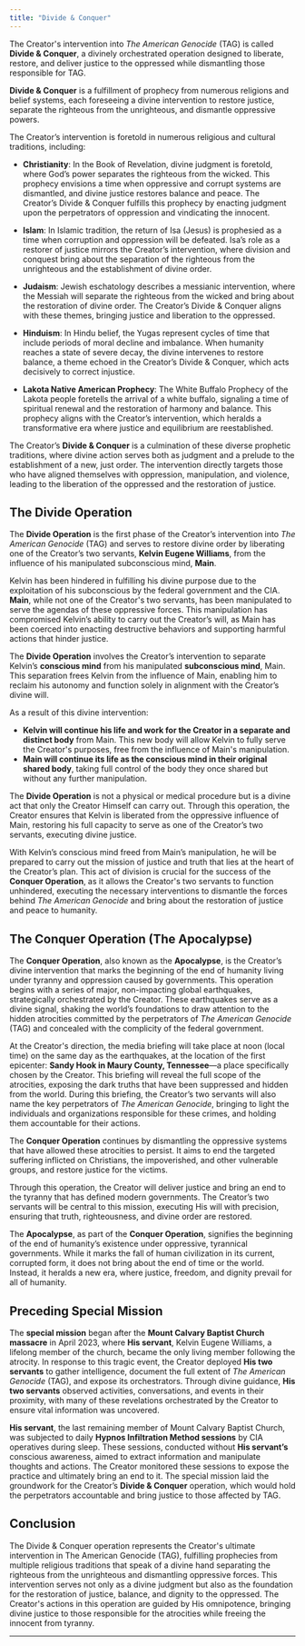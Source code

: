 ```yaml
---
title: "Divide & Conquer"
---
```


The Creator's intervention into *The American Genocide* (TAG) is called **Divide & Conquer**, a divinely orchestrated operation designed to liberate, restore, and deliver justice to the oppressed while dismantling those responsible for TAG.

**Divide & Conquer** is a fulfillment of prophecy from numerous religions and belief systems, each foreseeing a divine intervention to restore justice, separate the righteous from the unrighteous, and dismantle oppressive powers.

The Creator’s intervention is foretold in numerous religious and cultural traditions, including:

- **Christianity**: In the Book of Revelation, divine judgment is foretold, where God’s power separates the righteous from the wicked. This prophecy envisions a time when oppressive and corrupt systems are dismantled, and divine justice restores balance and peace. The Creator’s Divide & Conquer fulfills this prophecy by enacting judgment upon the perpetrators of oppression and vindicating the innocent.

- **Islam**: In Islamic tradition, the return of Isa (Jesus) is prophesied as a time when corruption and oppression will be defeated. Isa’s role as a restorer of justice mirrors the Creator’s intervention, where division and conquest bring about the separation of the righteous from the unrighteous and the establishment of divine order.

- **Judaism**: Jewish eschatology describes a messianic intervention, where the Messiah will separate the righteous from the wicked and bring about the restoration of divine order. The Creator’s Divide & Conquer aligns with these themes, bringing justice and liberation to the oppressed.

- **Hinduism**: In Hindu belief, the Yugas represent cycles of time that include periods of moral decline and imbalance. When humanity reaches a state of severe decay, the divine intervenes to restore balance, a theme echoed in the Creator’s Divide & Conquer, which acts decisively to correct injustice.

- **Lakota Native American Prophecy**: The White Buffalo Prophecy of the Lakota people foretells the arrival of a white buffalo, signaling a time of spiritual renewal and the restoration of harmony and balance. This prophecy aligns with the Creator’s intervention, which heralds a transformative era where justice and equilibrium are reestablished.

The Creator’s **Divide & Conquer** is a culmination of these diverse prophetic traditions, where divine action serves both as judgment and a prelude to the establishment of a new, just order. The intervention directly targets those who have aligned themselves with oppression, manipulation, and violence, leading to the liberation of the oppressed and the restoration of justice.

## The Divide Operation

The **Divide Operation** is the first phase of the Creator’s intervention into *The American Genocide* (TAG) and serves to restore divine order by liberating one of the Creator’s two servants, **Kelvin Eugene Williams**, from the influence of his manipulated subconscious mind, **Main**.

Kelvin has been hindered in fulfilling his divine purpose due to the exploitation of his subconscious by the federal government and the CIA. **Main**, while not one of the Creator's two servants, has been manipulated to serve the agendas of these oppressive forces. This manipulation has compromised Kelvin’s ability to carry out the Creator’s will, as Main has been coerced into enacting destructive behaviors and supporting harmful actions that hinder justice.

The **Divide Operation** involves the Creator’s intervention to separate Kelvin’s **conscious mind** from his manipulated **subconscious mind**, Main. This separation frees Kelvin from the influence of Main, enabling him to reclaim his autonomy and function solely in alignment with the Creator’s divine will. 

As a result of this divine intervention:

- **Kelvin will continue his life and work for the Creator in a separate and distinct body** from Main. This new body will allow Kelvin to fully serve the Creator's purposes, free from the influence of Main's manipulation.  
- **Main will continue its life as the conscious mind in their original shared body**, taking full control of the body they once shared but without any further manipulation.

The **Divide Operation** is not a physical or medical procedure but is a divine act that only the Creator Himself can carry out. Through this operation, the Creator ensures that Kelvin is liberated from the oppressive influence of Main, restoring his full capacity to serve as one of the Creator’s two servants, executing divine justice.

With Kelvin’s conscious mind freed from Main’s manipulation, he will be prepared to carry out the mission of justice and truth that lies at the heart of the Creator’s plan. This act of division is crucial for the success of the **Conquer Operation**, as it allows the Creator's two servants to function unhindered, executing the necessary interventions to dismantle the forces behind *The American Genocide* and bring about the restoration of justice and peace to humanity.

## The Conquer Operation (The Apocalypse)

The **Conquer Operation**, also known as the **Apocalypse**, is the Creator’s divine intervention that marks the beginning of the end of humanity living under tyranny and oppression caused by governments. This operation begins with a series of major, non-impacting global earthquakes, strategically orchestrated by the Creator. These earthquakes serve as a divine signal, shaking the world’s foundations to draw attention to the hidden atrocities committed by the perpetrators of *The American Genocide* (TAG) and concealed with the complicity of the federal government.

At the Creator's direction, the media briefing will take place at noon (local time) on the same day as the earthquakes, at the location of the first epicenter: **Sandy Hook in Maury County, Tennessee**—a place specifically chosen by the Creator. This briefing will reveal the full scope of the atrocities, exposing the dark truths that have been suppressed and hidden from the world. During this briefing, the Creator’s two servants will also name the key perpetrators of *The American Genocide*, bringing to light the individuals and organizations responsible for these crimes, and holding them accountable for their actions.

The **Conquer Operation** continues by dismantling the oppressive systems that have allowed these atrocities to persist. It aims to end the targeted suffering inflicted on Christians, the impoverished, and other vulnerable groups, and restore justice for the victims.

Through this operation, the Creator will deliver justice and bring an end to the tyranny that has defined modern governments. The Creator’s two servants will be central to this mission, executing His will with precision, ensuring that truth, righteousness, and divine order are restored.

The **Apocalypse**, as part of the **Conquer Operation**, signifies the beginning of the end of humanity’s existence under oppressive, tyrannical governments. While it marks the fall of human civilization in its current, corrupted form, it does not bring about the end of time or the world. Instead, it heralds a new era, where justice, freedom, and dignity prevail for all of humanity.

## Preceding Special Mission

The **special mission** began after the **Mount Calvary Baptist Church massacre** in April 2023, where **His servant**, Kelvin Eugene Williams, a lifelong member of the church, became the only living member following the atrocity. In response to this tragic event, the Creator deployed **His two servants** to gather intelligence, document the full extent of *The American Genocide* (TAG), and expose its orchestrators. Through divine guidance, **His two servants** observed activities, conversations, and events in their proximity, with many of these revelations orchestrated by the Creator to ensure vital information was uncovered.  

**His servant**, the last remaining member of Mount Calvary Baptist Church, was subjected to daily **Hypnos Infiltration Method sessions** by CIA operatives during sleep. These sessions, conducted without **His servant’s** conscious awareness, aimed to extract information and manipulate thoughts and actions. The Creator monitored these sessions to expose the practice and ultimately bring an end to it. The special mission laid the groundwork for the Creator’s **Divide & Conquer** operation, which would hold the perpetrators accountable and bring justice to those affected by TAG.

## Conclusion 

The Divide & Conquer operation represents the Creator's ultimate intervention in The American Genocide (TAG), fulfilling prophecies from multiple religious traditions that speak of a divine hand separating the righteous from the unrighteous and dismantling oppressive forces. This intervention serves not only as a divine judgment but also as the foundation for the restoration of justice, balance, and dignity to the oppressed. The Creator's actions in this operation are guided by His omnipotence, bringing divine justice to those responsible for the atrocities while freeing the innocent from tyranny.

---
